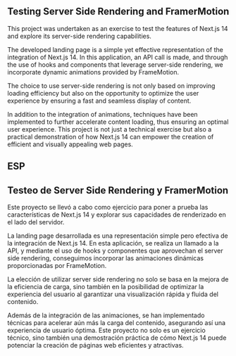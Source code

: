 ## Testing Server Side Rendering and FramerMotion

This project was undertaken as an exercise to test the features of Next.js 14 and explore its server-side rendering capabilities.

The developed landing page is a simple yet effective representation of the integration of Next.js 14. In this application, an API call is made, and through the use of hooks and components that leverage server-side rendering, we incorporate dynamic animations provided by FrameMotion.

The choice to use server-side rendering is not only based on improving loading efficiency but also on the opportunity to optimize the user experience by ensuring a fast and seamless display of content.

In addition to the integration of animations, techniques have been implemented to further accelerate content loading, thus ensuring an optimal user experience. This project is not just a technical exercise but also a practical demonstration of how Next.js 14 can empower the creation of efficient and visually appealing web pages.

## ESP

## Testeo de Server Side Rendering y FramerMotion

Este proyecto se llevó a cabo como ejercicio para poner a prueba las características de Next.js 14 y explorar sus capacidades de renderizado en el lado del servidor.

La landing page desarrollada es una representación simple pero efectiva de la integración de Next.js 14. En esta aplicación, se realiza un llamado a la API, y mediante el uso de hooks y componentes que aprovechan el server side rendering, conseguimos incorporar las animaciones dinámicas proporcionadas por FrameMotion.

La elección de utilizar server side rendering no solo se basa en la mejora de la eficiencia de carga, sino también en la posibilidad de optimizar la experiencia del usuario al garantizar una visualización rápida y fluida del contenido.

Además de la integración de las animaciones, se han implementado técnicas para acelerar aún más la carga del contenido, asegurando así una experiencia de usuario óptima. Este proyecto no solo es un ejercicio técnico, sino también una demostración práctica de cómo Next.js 14 puede potenciar la creación de páginas web eficientes y atractivas.
